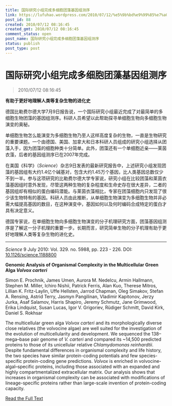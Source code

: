 ```yaml
---
title: 国际研究小组完成多细胞团藻基因组测序
link: https://lufuhao.wordpress.com/2010/07/12/%e5%9b%bd%e9%99%85%e7%a0%94%e7%a9%b6%e5%b0%8f%e7%bb%84%e5%ae%8c%e6%88%90%e5%a4%9a%e7%bb%86%e8%83%9e%e5%9b%a2%e8%97%bb%e5%9f%ba%e5%9b%a0%e7%bb%84%e6%b5%8b%e5%ba%8f/
post_id: 88
created: 2010/07/12 08:16:45
created_gmt: 2010/07/12 08:16:45
comment_status: open
post_name: 国际研究小组完成多细胞团藻基因组测序
status: publish
post_type: post
---
```


# 国际研究小组完成多细胞团藻基因组测序

> 2010/07/12 08:16:45

 

**有助于更好地理解人类等复杂生物的进化史**

德国比勒费尔德大学7月9日报告说，一个国际研究小组最近完成了对最简单的多细胞生物团藻的基因组测序。科研人员希望以此帮助探寻单细胞生物向多细胞生物演变的奥秘。 

单细胞生物怎么能演变为多细胞生物乃至人这样高度复杂的生物，一直是生物研究的重要课题。一个由德国、美国、加拿大和日本科研人员组成的研究小组选择从团藻入手，因为团藻的细胞种类十分简单。此外，团藻还有一个单细胞近亲——莱茵衣藻，后者的基因组测序已在2007年完成。 

在美国《科学》（_Science_）杂志9日发表的最新研究报告中，上述研究小组发现团藻的基因组有大约1.4亿个碱基对，包含大约1.45万个基因，比人类基因总数仅少不到一半。参与这项研究的比勒费尔德大学专家说，研究小组在比较团藻和莱茵衣藻基因组时意外发现，尽管这两种生物的复杂程度和生命史存在很大差异，二者的基因组却有相似的蛋白编码潜能。与莱茵衣藻相比，专家在团藻细胞内只发现了很少该生物特有的基因。科研人员由此推断，从单细胞生物演变为多细胞生物并非必需大幅提高基因的数目，在这种演变中，基因如何以及何时编码合成特定的蛋白才具有决定意义。 

德国专家说，在单细胞生物向多细胞生物演变的分子机理研究方面，团藻基因组测序是了解这一分子机理的重要一步。长期而言，研究简单生物的分子机理有助于更好地理解人类等复杂生物的进化史。 

***

_Science_ 9 July 2010: Vol. 329. no. 5988, pp. 223 - 226. DOI: [10.1126/science.1188800](http://doi.org/10.1126/science.1188800)

**Genomic Analysis of Organismal Complexity in the Multicellular Green Alga _Volvox carteri_**

Simon E. Prochnik, James Umen, Aurora M. Nedelcu, Armin Hallmann, Stephen M. Miller, Ichiro Nishii, Patrick Ferris, Alan Kuo, Therese Mitros, Lillian K. Fritz-Laylin, Uffe Hellsten, Jarrod Chapman, Oleg Simakov, Stefan A. Rensing, Astrid Terry, Jasmyn Pangilinan, Vladimir Kapitonov, Jerzy Jurka, Asaf Salamov, Harris Shapiro, Jeremy Schmutz, Jane Grimwood, Erika Lindquist, Susan Lucas, Igor V. Grigoriev, Rüdiger Schmitt, David Kirk, Daniel S. Rokhsar

The multicellular green alga _Volvox carteri_ and its morphologically diverse close relatives (the volvocine algae) are well suited for the investigation of the evolution of multicellularity and development. We sequenced the 138–mega–base pair genome of _V. carteri_ and compared its ~14,500 predicted proteins to those of its unicellular relative _Chlamydomonas reinhardtii_. Despite fundamental differences in organismal complexity and life history, the two species have similar protein-coding potentials and few species-specific protein-coding gene predictions. _Volvox_ is enriched in volvocine-algal–specific proteins, including those associated with an expanded and highly compartmentalized extracellular matrix. Our analysis shows that increases in organismal complexity can be associated with modifications of lineage-specific proteins rather than large-scale invention of protein-coding capacity.

[Read the Full Text](http://www.sciencemag.org/cgi/content/full/329/5988/223?maxtoshow=&hits=10&RESULTFORMAT=&fulltext=Volvox&searchid=1&FIRSTINDEX=0&resourcetype=HWCIT)
